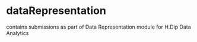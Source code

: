 # dataRepresentation
contains submissions as part of Data Representation module for H.Dip Data Analytics
